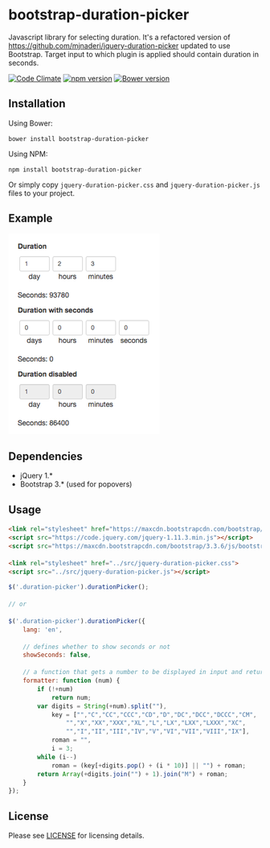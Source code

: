 # bootstrap-duration-picker

Javascript library for selecting duration. It's a refactored version of https://github.com/mjnaderi/jquery-duration-picker updated to use Bootstrap. Target input to which plugin is applied should contain duration in seconds.

[![Code Climate](https://codeclimate.com/github/koss-lebedev/bootstrap-duration-picker/badges/gpa.svg)](https://codeclimate.com/github/koss-lebedev/bootstrap-duration-picker)
[![npm version](https://badge.fury.io/js/bootstrap-duration-picker.svg)](https://badge.fury.io/js/bootstrap-duration-picker)
[![Bower version](https://badge.fury.io/bo/bootstrap-duration-picker.svg)](https://badge.fury.io/bo/bootstrap-duration-picker)

## Installation

Using Bower:

    bower install bootstrap-duration-picker

Using NPM:

    npm install bootstrap-duration-picker

Or simply copy `jquery-duration-picker.css` and `jquery-duration-picker.js` files to your project.

## Example

![Bootstrap-Duration-Picker](demo.png)

## Dependencies

- jQuery 1.*
- Bootstrap 3.* (used for popovers)

## Usage

```html
<link rel="stylesheet" href="https://maxcdn.bootstrapcdn.com/bootstrap/3.3.6/css/bootstrap.min.css" crossorigin="anonymous">
<script src="https://code.jquery.com/jquery-1.11.3.min.js"></script>
<script src="https://maxcdn.bootstrapcdn.com/bootstrap/3.3.6/js/bootstrap.min.js" crossorigin="anonymous"></script>

<link rel="stylesheet" href="../src/jquery-duration-picker.css">
<script src="../src/jquery-duration-picker.js"></script>
```

```js
$('.duration-picker').durationPicker();

// or

$('.duration-picker').durationPicker({
    lang: 'en',

    // defines whether to show seconds or not
    showSeconds: false,

    // a function that gets a number to be displayed in input and returns a formatted one
    formatter: function (num) {
        if (!+num)
            return num;
        var digits = String(+num).split(""),
            key = ["","C","CC","CCC","CD","D","DC","DCC","DCCC","CM",
                "","X","XX","XXX","XL","L","LX","LXX","LXXX","XC",
                "","I","II","III","IV","V","VI","VII","VIII","IX"],
            roman = "",
            i = 3;
        while (i--)
            roman = (key[+digits.pop() + (i * 10)] || "") + roman;
        return Array(+digits.join("") + 1).join("M") + roman;
    }
});
```

## License

Please see [LICENSE](LICENSE) for licensing details.